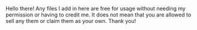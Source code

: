 Hello there! Any files I add in here are free for usage without needing my permission or having to credit me. It does not mean that you are allowed to sell any them or claim them as your own. Thank you!
